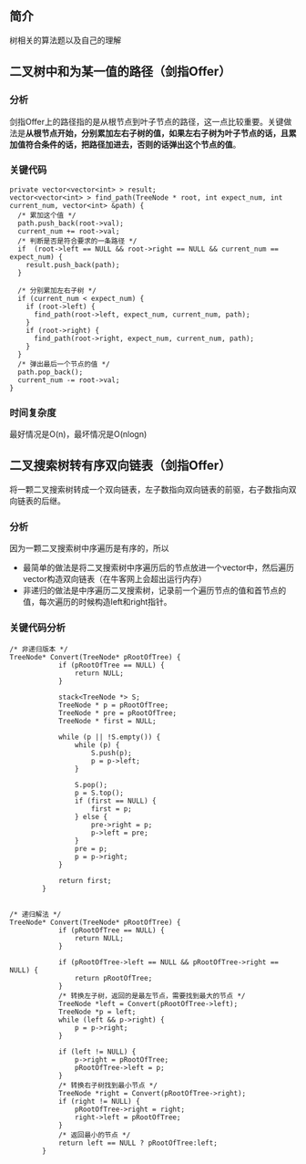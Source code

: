 ## 简介
树相关的算法题以及自己的理解

## 二叉树中和为某一值的路径（剑指Offer）
### 分析
剑指Offer上的路径指的是从根节点到叶子节点的路径，这一点比较重要。关键做法是**从根节点开始，分别累加左右子树的值，如果左右子树为叶子节点的话，且累加值符合条件的话，把路径加进去，否则的话弹出这个节点的值**。
### 关键代码
```
private vector<vector<int> > result;
vector<vector<int> > find_path(TreeNode * root, int expect_num, int current_num, vector<int> &path) {
  /* 累加这个值 */
  path.push_back(root->val);
  current_num += root->val;
  /* 判断是否是符合要求的一条路径 */
  if  (root->left == NULL && root->right == NULL && current_num == expect_num) {
    result.push_back(path);
  }

  /* 分别累加左右子树 */
  if (current_num < expect_num) {
    if (root->left) {
      find_path(root->left, expect_num, current_num, path);
    }
    if (root->right) {
      find_path(root->right, expect_num, current_num, path);
    }
  }
  /* 弹出最后一个节点的值 */
  path.pop_back();
  current_num -= root->val;
}
```
### 时间复杂度
最好情况是O(n)，最坏情况是O(nlogn)

## 二叉搜索树转有序双向链表（剑指Offer）
将一颗二叉搜索树转成一个双向链表，左子数指向双向链表的前驱，右子数指向双向链表的后继。
### 分析
因为一颗二叉搜索树中序遍历是有序的，所以
- 最简单的做法是将二叉搜索树中序遍历后的节点放进一个vector中，然后遍历vector构造双向链表（在牛客网上会超出运行内存）
- 非递归的做法是中序遍历二叉搜索树，记录前一个遍历节点的值和首节点的值，每次遍历的时候构造left和right指针。
### 关键代码分析
```
/* 非递归版本 */
TreeNode* Convert(TreeNode* pRootOfTree) {
            if (pRootOfTree == NULL) {
                return NULL;
            }

            stack<TreeNode *> S;
            TreeNode * p = pRootOfTree;
            TreeNode * pre = pRootOfTree;
            TreeNode * first = NULL;

            while (p || !S.empty()) {
                while (p) {
                    S.push(p);
                    p = p->left;
                }

                S.pop();
                p = S.top();
                if (first == NULL) {
                    first = p;
                } else {
                    pre->right = p;
                    p->left = pre;
                }
                pre = p;
                p = p->right;
            }

            return first;
        }


/* 递归解法 */
TreeNode* Convert(TreeNode* pRootOfTree) {
            if (pRootOfTree == NULL) {
                return NULL;
            }

            if (pRootOfTree->left == NULL && pRootOfTree->right == NULL) {
                return pRootOfTree;
            }
            /* 转换左子树，返回的是最左节点，需要找到最大的节点 */
            TreeNode *left = Convert(pRootOfTree->left);
            TreeNode *p = left;
            while (left && p->right) {
                p = p->right;
            }

            if (left != NULL) {
                p->right = pRootOfTree;
                pRootOfTree->left = p;
            }
            /* 转换右子树找到最小节点 */
            TreeNode *right = Convert(pRootOfTree->right);
            if (right != NULL) {
                pRootOfTree->right = right;
                right->left = pRootOfTree;
            }
            /* 返回最小的节点 */
            return left == NULL ? pRootOfTree:left;
        }
```
